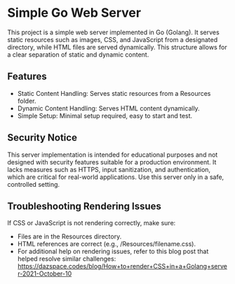 # Simple Go Web Server

This project is a simple web server implemented in Go (Golang). It serves static resources such as images, CSS, and JavaScript from a designated directory, while HTML files are served dynamically. This structure allows for a clear separation of static and dynamic content.

## Features
- Static Content Handling: Serves static resources from a Resources folder.
- Dynamic Content Handling: Serves HTML content dynamically.
- Simple Setup: Minimal setup required, easy to start and test.

## Security Notice
This server implementation is intended for educational purposes and not designed with security features suitable for a production environment. It lacks measures such as HTTPS, input sanitization, and authentication, which are critical for real-world applications. Use this server only in a safe, controlled setting. 

## Troubleshooting Rendering Issues
If CSS or JavaScript is not rendering correctly, make sure:

- Files are in the Resources directory.
- HTML references are correct (e.g., /Resources/filename.css).
- For additional help on rendering issues, refer to this  blog post that helped resolve similar challenges:
  https://dazspace.codes/blog/How+to+render+CSS+in+a+Golang+server-2021-October-10 
